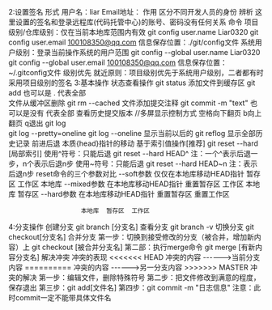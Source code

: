 
2:设置签名
    形式
        用户名：liar
        Email地址：
    作用
        区分不同开发人员的身份
    辨析
        这里设置的签名和登录远程库(代码托管中心)的账号、密码没有任何关系
    命令
        项目级别/仓库级别：仅在当前本地库范围内有效
            git config user.name Liar0320
            git config user.email 100108350@qq.com
            信息保存位置：./git/config文件
        系统用户级别：登录当前操作系统的用户范围
            git config --global user.name Liar0320
            git config --global user.email 100108350@qq.com
            信息保存位置：~/.gitconfig文件
        级别优先
            就近原则：项目级别优先于系统用户级别，二者都有时采用项目级别的签名
3:基本操作
  状态查看操作      git status 
  添加文件到缓存区  git add <filePath>  也可以是 . 代表全部     
  文件从缓冲区删除  git rm --cached <filePath> 
  文件添加提交注释  git commit -m "text" <fileName>  也可以是没有 代表全部
  查看历史提交版本  //多屏显示控制方式        空格向下翻页 b向上翻页 q退出
                   git log  
                   git log --pretty=oneline
                   git log --oneline  显示当前以后的
                   git reflog  显示全部历史记录
  前进后退
        本质{head}指针的移动
        基于索引值操作[推荐]
            git reset --hard [局部索引]
        使用^符号：只能后退
            git reset --hard HEAD^
            注：一个^表示后退一步，n个表示后退n步
        使用~符号：只能后退
            git reset --hard HEAD~n
            注：表示后退n步
        reset命令的三个参数对比
                --soft参数
                    仅仅在本地库移动HEAD指针
                                暂存区  工作区
                        本地库
                --mixed参数
                    在本地库移动HEAD指针
                    重置暂存区
                                    工作区
                        本地库  暂存区
                --hard参数
                    在本地库移动HEAD指针
                    重置暂存区
                    重置工作区
                                            
                        本地库  暂存区  工作区
4:分支操作
    创建分支
        git branch [分支名]
    查看分支
        git branch -v
    切换分支
    git checkout[分支名]
    合并分支
       第一步：切换到接受修改的分支（被合并，增加新内容）上
             git checkout [被合并分支名]
       第二部：执行merge命令
             git merge [有新内容分支名]
    解决冲突
        冲突的表现
            <<<<<<< HEAD
            冲突的内容        ------>当前分支内容
            ==========
            冲突的内容        ------>另一分支内容
            >>>>>>> MASTER 
        冲突的解决
            第一步：编辑文件，删除特殊符号
            第二步：把文件修改到满意的程度，保存退出
            第三步：git add[文件名]
            第四步：git commit -m "日志信息"
                注意：此时commit一定不能带具体文件名



